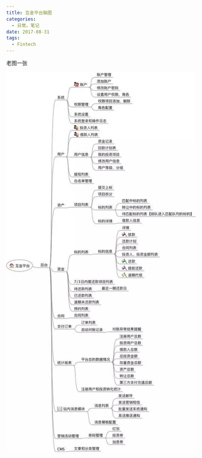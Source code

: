 ```yaml
---
title: 互金平台脑图
categories:
  - 日常。笔记
date: 2017-08-31
tags:
  - Fintech
---
```


老图一张

<!--more-->

![老图一张](/assets/201709/fintech-sites-mm.jpg)
